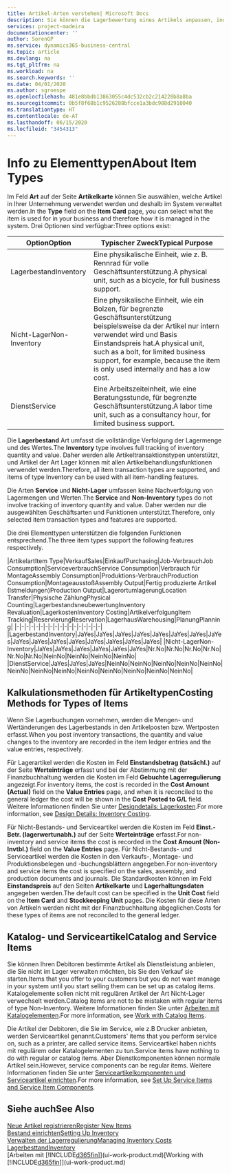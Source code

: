 ```yaml
---
title: Artikel-Arten verstehen| Microsoft Docs
description: Sie können die Lagerbewertung eines Artikels anpassen, indem Sie die FIFO. oder " Standard "oder Durchschnittskostenmethode anwenden, z. B. wenn Artikelkosten für Gründe, die keine Transaktionen betreffen, ändern.
services: project-madeira
documentationcenter: ''
author: SorenGP
ms.service: dynamics365-business-central
ms.topic: article
ms.devlang: na
ms.tgt_pltfrm: na
ms.workload: na
ms.search.keywords: ''
ms.date: 04/01/2020
ms.author: sgroespe
ms.openlocfilehash: 481e8bbdb13863055c4dc532cb2c214228b8a8ba
ms.sourcegitcommit: 0b5f8f68b1c9526288bfcce1a3bdc988d2910040
ms.translationtype: HT
ms.contentlocale: de-AT
ms.lasthandoff: 06/15/2020
ms.locfileid: "3454313"
---
```

# <a name="about-item-types"></a><span data-ttu-id="0bfbb-103">Info zu Elementtypen</span><span class="sxs-lookup"><span data-stu-id="0bfbb-103">About Item Types</span></span>
<span data-ttu-id="0bfbb-104">Im Feld **Art** auf der Seite **Artikelkarte** können Sie auswählen, welche Artikel in Ihrer Unternehmung verwendet werden und deshalb im System verwaltet werden.</span><span class="sxs-lookup"><span data-stu-id="0bfbb-104">In the **Type** field on the **Item Card** page, you can select what the item is used for in your business and therefore how it is managed in the system.</span></span> <span data-ttu-id="0bfbb-105">Drei Optionen sind verfügbar:</span><span class="sxs-lookup"><span data-stu-id="0bfbb-105">Three options exist:</span></span>

|<span data-ttu-id="0bfbb-106">Option</span><span class="sxs-lookup"><span data-stu-id="0bfbb-106">Option</span></span>|<span data-ttu-id="0bfbb-107">Typischer Zweck</span><span class="sxs-lookup"><span data-stu-id="0bfbb-107">Typical Purpose</span></span>|
|------|-----------|
|<span data-ttu-id="0bfbb-108">Lagerbestand</span><span class="sxs-lookup"><span data-stu-id="0bfbb-108">Inventory</span></span>|<span data-ttu-id="0bfbb-109">Eine physikalische Einheit, wie z. B. Rennrad für volle Geschäftsunterstützung.</span><span class="sxs-lookup"><span data-stu-id="0bfbb-109">A physical unit, such as a bicycle, for full business support.</span></span>|
|<span data-ttu-id="0bfbb-110">Nicht-Lager</span><span class="sxs-lookup"><span data-stu-id="0bfbb-110">Non-Inventory</span></span>|<span data-ttu-id="0bfbb-111">Eine physikalische Einheit, wie ein Bolzen, für begrenzte Geschäftsunterstützung beispielsweise da der Artikel nur intern verwendet wird und Basis Einstandspreis hat.</span><span class="sxs-lookup"><span data-stu-id="0bfbb-111">A physical unit, such as a bolt, for limited business support, for example, because the item is only used internally and has a low cost.</span></span>|
|<span data-ttu-id="0bfbb-112">Dienst</span><span class="sxs-lookup"><span data-stu-id="0bfbb-112">Service</span></span>|<span data-ttu-id="0bfbb-113">Eine Arbeitszeiteinheit, wie eine Beratungsstunde, für begrenzte Geschäftsunterstützung.</span><span class="sxs-lookup"><span data-stu-id="0bfbb-113">A labor time unit, such as a consultancy hour, for limited business support.</span></span>|

<span data-ttu-id="0bfbb-114">Die **Lagerbestand** Art umfasst die vollständige Verfolgung der Lagermenge und des Wertes.</span><span class="sxs-lookup"><span data-stu-id="0bfbb-114">The **Inventory** type involves full tracking of inventory quantity and value.</span></span> <span data-ttu-id="0bfbb-115">Daher werden alle Artikeltransaktionstypen unterstützt, und Artikel der Art Lager können mit allen Artikelbehandlungsfunktionen verwendet werden.</span><span class="sxs-lookup"><span data-stu-id="0bfbb-115">Therefore, all item transaction types are supported, and items of type Inventory can be used with all item-handling features.</span></span>

<span data-ttu-id="0bfbb-116">Die Arten **Service** und **Nicht-Lager** umfassen keine Nachverfolgung von Lagermengen und Werten.</span><span class="sxs-lookup"><span data-stu-id="0bfbb-116">The **Service** and **Non-Inventory** types do not involve tracking of inventory quantity and value.</span></span> <span data-ttu-id="0bfbb-117">Daher werden nur die ausgewählten Geschäftsarten und Funktionen unterstützt.</span><span class="sxs-lookup"><span data-stu-id="0bfbb-117">Therefore, only selected item transaction types and features are supported.</span></span>

<span data-ttu-id="0bfbb-118">Die drei Elementtypen unterstützen die folgenden Funktionen entsprechend.</span><span class="sxs-lookup"><span data-stu-id="0bfbb-118">The three item types support the following features respectively.</span></span>

|<span data-ttu-id="0bfbb-119">Artikelart</span><span class="sxs-lookup"><span data-stu-id="0bfbb-119">Item Type</span></span>|<span data-ttu-id="0bfbb-120">Verkauf</span><span class="sxs-lookup"><span data-stu-id="0bfbb-120">Sales</span></span>|<span data-ttu-id="0bfbb-121">Einkauf</span><span class="sxs-lookup"><span data-stu-id="0bfbb-121">Purchasing</span></span>|<span data-ttu-id="0bfbb-122">Job-Verbrauch</span><span class="sxs-lookup"><span data-stu-id="0bfbb-122">Job Consumption</span></span>|<span data-ttu-id="0bfbb-123">Serviceverbrauch</span><span class="sxs-lookup"><span data-stu-id="0bfbb-123">Service Consumption</span></span>|<span data-ttu-id="0bfbb-124">Verbrauch für Montage</span><span class="sxs-lookup"><span data-stu-id="0bfbb-124">Assembly Consumption</span></span>|<span data-ttu-id="0bfbb-125">Produktions-Verbrauch</span><span class="sxs-lookup"><span data-stu-id="0bfbb-125">Production Consumption</span></span>|<span data-ttu-id="0bfbb-126">Montageausstoß</span><span class="sxs-lookup"><span data-stu-id="0bfbb-126">Assembly Output</span></span>|<span data-ttu-id="0bfbb-127">Fertig produzierte Artikel (Istmeldungen)</span><span class="sxs-lookup"><span data-stu-id="0bfbb-127">Production Output</span></span>|<span data-ttu-id="0bfbb-128">Lagerortumlagerung</span><span class="sxs-lookup"><span data-stu-id="0bfbb-128">Location Transfer</span></span>|<span data-ttu-id="0bfbb-129">Physische Zählung</span><span class="sxs-lookup"><span data-stu-id="0bfbb-129">Physical Counting</span></span>|<span data-ttu-id="0bfbb-130">Lagerbestandsneubewertung</span><span class="sxs-lookup"><span data-stu-id="0bfbb-130">Inventory Revaluation</span></span>|<span data-ttu-id="0bfbb-131">Lagerkosten</span><span class="sxs-lookup"><span data-stu-id="0bfbb-131">Inventory Costing</span></span>|<span data-ttu-id="0bfbb-132">Artikelverfolgung</span><span class="sxs-lookup"><span data-stu-id="0bfbb-132">Item Tracking</span></span>|<span data-ttu-id="0bfbb-133">Reservierung</span><span class="sxs-lookup"><span data-stu-id="0bfbb-133">Reservation</span></span>|<span data-ttu-id="0bfbb-134">Lagerhaus</span><span class="sxs-lookup"><span data-stu-id="0bfbb-134">Warehousing</span></span>|<span data-ttu-id="0bfbb-135">Planung</span><span class="sxs-lookup"><span data-stu-id="0bfbb-135">Planning</span></span>|
|-|-|-|-|-|-|-|-|-|-|-|-|-|-|-|-|-|-|
|<span data-ttu-id="0bfbb-136">Lagerbestand</span><span class="sxs-lookup"><span data-stu-id="0bfbb-136">Inventory</span></span>|<span data-ttu-id="0bfbb-137">Ja</span><span class="sxs-lookup"><span data-stu-id="0bfbb-137">Yes</span></span>|<span data-ttu-id="0bfbb-138">Ja</span><span class="sxs-lookup"><span data-stu-id="0bfbb-138">Yes</span></span>|<span data-ttu-id="0bfbb-139">Ja</span><span class="sxs-lookup"><span data-stu-id="0bfbb-139">Yes</span></span>|<span data-ttu-id="0bfbb-140">Ja</span><span class="sxs-lookup"><span data-stu-id="0bfbb-140">Yes</span></span>|<span data-ttu-id="0bfbb-141">Ja</span><span class="sxs-lookup"><span data-stu-id="0bfbb-141">Yes</span></span>|<span data-ttu-id="0bfbb-142">Ja</span><span class="sxs-lookup"><span data-stu-id="0bfbb-142">Yes</span></span>|<span data-ttu-id="0bfbb-143">Ja</span><span class="sxs-lookup"><span data-stu-id="0bfbb-143">Yes</span></span>|<span data-ttu-id="0bfbb-144">Ja</span><span class="sxs-lookup"><span data-stu-id="0bfbb-144">Yes</span></span>|<span data-ttu-id="0bfbb-145">Ja</span><span class="sxs-lookup"><span data-stu-id="0bfbb-145">Yes</span></span>|<span data-ttu-id="0bfbb-146">Ja</span><span class="sxs-lookup"><span data-stu-id="0bfbb-146">Yes</span></span>|<span data-ttu-id="0bfbb-147">Ja</span><span class="sxs-lookup"><span data-stu-id="0bfbb-147">Yes</span></span>|<span data-ttu-id="0bfbb-148">Ja</span><span class="sxs-lookup"><span data-stu-id="0bfbb-148">Yes</span></span>|<span data-ttu-id="0bfbb-149">Ja</span><span class="sxs-lookup"><span data-stu-id="0bfbb-149">Yes</span></span>|<span data-ttu-id="0bfbb-150">Ja</span><span class="sxs-lookup"><span data-stu-id="0bfbb-150">Yes</span></span>|<span data-ttu-id="0bfbb-151">Ja</span><span class="sxs-lookup"><span data-stu-id="0bfbb-151">Yes</span></span>|<span data-ttu-id="0bfbb-152">Ja</span><span class="sxs-lookup"><span data-stu-id="0bfbb-152">Yes</span></span>|
|<span data-ttu-id="0bfbb-153">Nicht-Lager</span><span class="sxs-lookup"><span data-stu-id="0bfbb-153">Non-Inventory</span></span>|<span data-ttu-id="0bfbb-154">Ja</span><span class="sxs-lookup"><span data-stu-id="0bfbb-154">Yes</span></span>|<span data-ttu-id="0bfbb-155">Ja</span><span class="sxs-lookup"><span data-stu-id="0bfbb-155">Yes</span></span>|<span data-ttu-id="0bfbb-156">Ja</span><span class="sxs-lookup"><span data-stu-id="0bfbb-156">Yes</span></span>|<span data-ttu-id="0bfbb-157">Ja</span><span class="sxs-lookup"><span data-stu-id="0bfbb-157">Yes</span></span>|<span data-ttu-id="0bfbb-158">Ja</span><span class="sxs-lookup"><span data-stu-id="0bfbb-158">Yes</span></span>|<span data-ttu-id="0bfbb-159">Ja</span><span class="sxs-lookup"><span data-stu-id="0bfbb-159">Yes</span></span>|<span data-ttu-id="0bfbb-160">Nr.</span><span class="sxs-lookup"><span data-stu-id="0bfbb-160">No</span></span>|<span data-ttu-id="0bfbb-161">Nr.</span><span class="sxs-lookup"><span data-stu-id="0bfbb-161">No</span></span>|<span data-ttu-id="0bfbb-162">Nr.</span><span class="sxs-lookup"><span data-stu-id="0bfbb-162">No</span></span>|<span data-ttu-id="0bfbb-163">Nr.</span><span class="sxs-lookup"><span data-stu-id="0bfbb-163">No</span></span>|<span data-ttu-id="0bfbb-164">Nr.</span><span class="sxs-lookup"><span data-stu-id="0bfbb-164">No</span></span>|<span data-ttu-id="0bfbb-165">Nr.</span><span class="sxs-lookup"><span data-stu-id="0bfbb-165">No</span></span>|<span data-ttu-id="0bfbb-166">Nein</span><span class="sxs-lookup"><span data-stu-id="0bfbb-166">No</span></span>|<span data-ttu-id="0bfbb-167">Nein</span><span class="sxs-lookup"><span data-stu-id="0bfbb-167">No</span></span>|<span data-ttu-id="0bfbb-168">Nein</span><span class="sxs-lookup"><span data-stu-id="0bfbb-168">No</span></span>|<span data-ttu-id="0bfbb-169">Nein</span><span class="sxs-lookup"><span data-stu-id="0bfbb-169">No</span></span>|
|<span data-ttu-id="0bfbb-170">Dienst</span><span class="sxs-lookup"><span data-stu-id="0bfbb-170">Service</span></span>|<span data-ttu-id="0bfbb-171">Ja</span><span class="sxs-lookup"><span data-stu-id="0bfbb-171">Yes</span></span>|<span data-ttu-id="0bfbb-172">Ja</span><span class="sxs-lookup"><span data-stu-id="0bfbb-172">Yes</span></span>|<span data-ttu-id="0bfbb-173">Ja</span><span class="sxs-lookup"><span data-stu-id="0bfbb-173">Yes</span></span>|<span data-ttu-id="0bfbb-174">Nein</span><span class="sxs-lookup"><span data-stu-id="0bfbb-174">No</span></span>|<span data-ttu-id="0bfbb-175">Nein</span><span class="sxs-lookup"><span data-stu-id="0bfbb-175">No</span></span>|<span data-ttu-id="0bfbb-176">Nein</span><span class="sxs-lookup"><span data-stu-id="0bfbb-176">No</span></span>|<span data-ttu-id="0bfbb-177">Nein</span><span class="sxs-lookup"><span data-stu-id="0bfbb-177">No</span></span>|<span data-ttu-id="0bfbb-178">Nein</span><span class="sxs-lookup"><span data-stu-id="0bfbb-178">No</span></span>|<span data-ttu-id="0bfbb-179">Nein</span><span class="sxs-lookup"><span data-stu-id="0bfbb-179">No</span></span>|<span data-ttu-id="0bfbb-180">Nein</span><span class="sxs-lookup"><span data-stu-id="0bfbb-180">No</span></span>|<span data-ttu-id="0bfbb-181">Nein</span><span class="sxs-lookup"><span data-stu-id="0bfbb-181">No</span></span>|<span data-ttu-id="0bfbb-182">Nein</span><span class="sxs-lookup"><span data-stu-id="0bfbb-182">No</span></span>|<span data-ttu-id="0bfbb-183">Nein</span><span class="sxs-lookup"><span data-stu-id="0bfbb-183">No</span></span>|<span data-ttu-id="0bfbb-184">Nein</span><span class="sxs-lookup"><span data-stu-id="0bfbb-184">No</span></span>|<span data-ttu-id="0bfbb-185">Nein</span><span class="sxs-lookup"><span data-stu-id="0bfbb-185">No</span></span>|<span data-ttu-id="0bfbb-186">Nein</span><span class="sxs-lookup"><span data-stu-id="0bfbb-186">No</span></span>|

## <a name="costing-methods-for-types-of-items"></a><span data-ttu-id="0bfbb-187">Kalkulationsmethoden für Artikeltypen</span><span class="sxs-lookup"><span data-stu-id="0bfbb-187">Costing Methods for Types of Items</span></span>
<span data-ttu-id="0bfbb-188">Wenn Sie Lagerbuchungen vornehmen, werden die Mengen- und Wertänderungen des Lagerbestands in den Artikelposten bzw. Wertposten erfasst.</span><span class="sxs-lookup"><span data-stu-id="0bfbb-188">When you post inventory transactions, the quantity and value changes to the inventory are recorded in the item ledger entries and the value entries, respectively.</span></span> 

<span data-ttu-id="0bfbb-189">Für Lagerartikel werden die Kosten im Feld **Einstandsbetrag (tatsächl.)** auf der Seite **Werteinträge** erfasst und bei der Abstimmung mit der Finanzbuchhaltung werden die Kosten im Feld **Gebuchte Lagerregulierung** angezeigt.</span><span class="sxs-lookup"><span data-stu-id="0bfbb-189">For inventory items, the cost is recorded in the **Cost Amount (Actual)** field on the **Value Entries** page, and when it is reconciled to the general ledger the cost will be shown in the **Cost Posted to G/L** field.</span></span> <span data-ttu-id="0bfbb-190">Weitere Informationen finden Sie unter [Designdetails: Lagerkosten](design-details-inventory-costing.md).</span><span class="sxs-lookup"><span data-stu-id="0bfbb-190">For more information, see [Design Details: Inventory Costing](design-details-inventory-costing.md).</span></span>

<span data-ttu-id="0bfbb-191">Für Nicht-Bestands- und Serviceartikel werden die Kosten im Feld **Einst.-Betr. (lagerwertunabh.)** auf der Seite **Werteinträge** erfasst.</span><span class="sxs-lookup"><span data-stu-id="0bfbb-191">For non-inventory and service items the cost is recorded in the **Cost Amount (Non-Invtbl.)** field on the **Value Entries** page.</span></span> <span data-ttu-id="0bfbb-192">Für Nicht-Bestands- und Serviceartikel werden die Kosten in den Verkaufs-, Montage- und Produktionsbelegen und -buchungsblättern angegeben.</span><span class="sxs-lookup"><span data-stu-id="0bfbb-192">For non-inventory and service items the cost is specified on the sales, assembly, and production documents and journals.</span></span> <span data-ttu-id="0bfbb-193">Die Standardkosten können im Feld **Einstandspreis** auf den Seiten **Artikelkarte** und **Lagerhaltungsdaten** angegeben werden.</span><span class="sxs-lookup"><span data-stu-id="0bfbb-193">The default cost can be specified in the **Unit Cost** field on the **Item Card** and **Stockkeeping Unit** pages.</span></span> <span data-ttu-id="0bfbb-194">Die Kosten für diese Arten von Artikeln werden nicht mit der Finanzbuchhaltung abgeglichen.</span><span class="sxs-lookup"><span data-stu-id="0bfbb-194">Costs for these types of items are not reconciled to the general ledger.</span></span> 

## <a name="catalog-and-service-items"></a><span data-ttu-id="0bfbb-195">Katalog- und Serviceartikel</span><span class="sxs-lookup"><span data-stu-id="0bfbb-195">Catalog and Service Items</span></span>
<span data-ttu-id="0bfbb-196">Sie können Ihren Debitoren bestimmte Artikel als Dienstleistung anbieten, die Sie nicht im Lager verwalten möchten, bis Sie den Verkauf sie starten.</span><span class="sxs-lookup"><span data-stu-id="0bfbb-196">Items that you offer to your customers but you do not want manage in your system until you start selling them can be set up as catalog items.</span></span> <span data-ttu-id="0bfbb-197">Katalogelemente sollen nicht mit regulären Artikel der Art Nicht-Lager verwechselt werden.</span><span class="sxs-lookup"><span data-stu-id="0bfbb-197">Catalog items are not to be mistaken with regular items of type Non-Inventory.</span></span> <span data-ttu-id="0bfbb-198">Weitere Informationen finden Sie unter [Arbeiten mit Katalogelementen](inventory-how-work-nonstock-items.md).</span><span class="sxs-lookup"><span data-stu-id="0bfbb-198">For more information, see [Work with Catalog Items](inventory-how-work-nonstock-items.md).</span></span>

<span data-ttu-id="0bfbb-199">Die Artikel der Debitoren, die Sie im Service, wie z.B Drucker anbieten, werden Serviceartikel genannt.</span><span class="sxs-lookup"><span data-stu-id="0bfbb-199">Customers' items that you perform service on, such as a printer, are called service items.</span></span> <span data-ttu-id="0bfbb-200">Serviceartikel haben nichts mit regulärem oder Katalogelementen zu tun.</span><span class="sxs-lookup"><span data-stu-id="0bfbb-200">Service items have nothing to do with regular or catalog items.</span></span> <span data-ttu-id="0bfbb-201">Aber Dienstkomponenten können normale Artikel sein.</span><span class="sxs-lookup"><span data-stu-id="0bfbb-201">However, service components can be regular items.</span></span> <span data-ttu-id="0bfbb-202">Weitere Informationen finden Sie unter [Serviceartikelkomponenten und Serviceartikel einrichten](service-how-setup-service-items.md).</span><span class="sxs-lookup"><span data-stu-id="0bfbb-202">For more information, see [Set Up Service Items and Service Item Components](service-how-setup-service-items.md).</span></span>

## <a name="see-also"></a><span data-ttu-id="0bfbb-203">Siehe auch</span><span class="sxs-lookup"><span data-stu-id="0bfbb-203">See Also</span></span>
[<span data-ttu-id="0bfbb-204">Neue Artikel registrieren</span><span class="sxs-lookup"><span data-stu-id="0bfbb-204">Register New Items</span></span>](inventory-how-register-new-items.md)  
[<span data-ttu-id="0bfbb-205">Bestand einrichten</span><span class="sxs-lookup"><span data-stu-id="0bfbb-205">Setting Up Inventory</span></span>](inventory-setup-inventory.md)  
[<span data-ttu-id="0bfbb-206">Verwalten der Lagerregulierung</span><span class="sxs-lookup"><span data-stu-id="0bfbb-206">Managing Inventory Costs</span></span>](finance-manage-inventory-costs.md)  
[<span data-ttu-id="0bfbb-207">Lagerbesttand</span><span class="sxs-lookup"><span data-stu-id="0bfbb-207">Inventory</span></span>](inventory-manage-inventory.md)  
<span data-ttu-id="0bfbb-208">[Arbeiten mit [!INCLUDE[d365fin](includes/d365fin_md.md)]](ui-work-product.md)</span><span class="sxs-lookup"><span data-stu-id="0bfbb-208">[Working with [!INCLUDE[d365fin](includes/d365fin_md.md)]](ui-work-product.md)</span></span>

